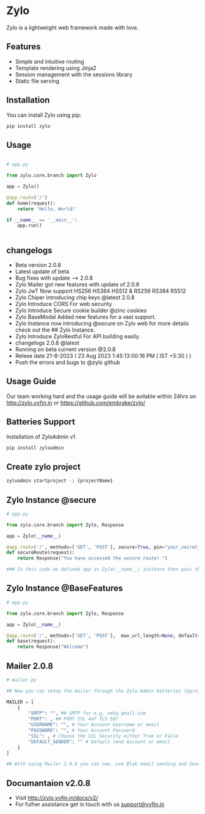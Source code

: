 # Zylo

Zylo is a lightweight web framework made with love.

## Features

- Simple and intuitive routing
- Template rendering using Jinja2
- Session management with the sessions library
- Static file serving

## Installation

You can install Zylo using pip:


```bash
pip install zylo

```

## Usage

```python

# app.py

from zylo.core.branch import Zylo

app = Zylo()

@app.route('/')
def home(request):
    return 'Hello, World!'

if __name__ == '__main__':
    app.run()
 
```

## changelogs

- Beta version 2.0.8
- Latest update of beta
- Bug fixes with update --> 2.0.8
- Zylo Mailer got new features with update of 2.0.8
- Zylo JwT Now support HS256 HS384 HS512 & RS256 RS384 RS512
- Zylo Chiper introducing chip keys @latest 2.0.8
- Zylo Introduce CORS For web security
- Zylo Introduce Secure cookie builder @zinc cookies 
- Zylo BaseModal Added new features for a vast support.
- Zylo Instance now introducing @secure on Zylo web for more details check out the ## Zylo Instance.
- Zylo Introduce ZyloRestful For API building easily.
- changelogs 2.0.8 @latest
- Running on beta current version @2.0.8
- Relese date 21-8-2023 ( 23 Aug 2023 1:45:13:00:16 PM ( IST +5:30 ) )
- Push the errors and bugs to @zylo github 

## Usage Guide

Our team working hard and the usage guide will be avilable within 24hrs on http://zylo.vvfin.in or https://github.com/embrake/zylo/

## Batteries Support 

Installation of ZyloAdmin v1

```bash
pip install zyloadmin

```

## Create zylo project

```bash
zyloadmin startproject -i {projectName}
```

## Zylo Instance @secure

```python
# app.py

from zylo.core.branch import Zylo, Response

app = Zylo(__name__)

@app.route('/', methods=['GET', 'POST'], secure=True, pin="your_secret_pin")
def secureRoute(request):
    return Response("You have accessed the secure route! ")

### In this code we defined app as Zylo(__name__) instance then pass the secure = True and set the pin, by passing these deatils the Zylo will locked that particular route which you secure, if someone try to access the route the Zylo ask for a pin before accessing that route if pin is matched with your passed pin in that route the user will allow to get access of that route else it through a incorrect pin error until user pass the correct pin.

```
## Zylo Instance @BaseFeatures

```python
# app.py

from zylo.core.branch import Zylo, Response

app = Zylo(__name__)

@app.route('/', methods=['GET', 'POST'],  max_url_length=None, default=None, host=None, strict_slashes=None)
def base(request):
    return Response("Welcome")

```

## Mailer 2.0.8

```python 
# mailer.py

## Now you can setup the mailer through the Zylo-Admin batteries ($project) > settings.py file

MAILER = [
    {
        "SMTP": "", ## SMTP for e.g, smtp.gmail.com
        "PORT": , ## PORT SSL 447 TLS 587
        "USERNAME": "", # Your Account Username or email
        "PASSWORD": "", # Your Account Password
        "SSL": , # Choose the SSL Security either True or False
        "DEFAULT_SENDER": "" # Default send Account or email
    }
]

## With using Mailer 2.0.8 you can now, use Bluk email sending and Send email Template with a timelimit and send a email with a paticular template.

```

## Documantaion v2.0.8

- Visit http://zylo.vvfin.in/docs/v2/
- For futher assistance get in touch with us support@vvfin.in
